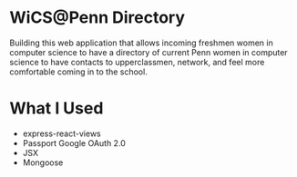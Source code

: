 # WiCS@Penn Directory

Building this web application that allows incoming freshmen women in computer science to have a directory of 
current Penn women in computer science to have contacts to upperclassmen, network, and feel more comfortable 
coming in to the school.

# What I Used
* express-react-views
* Passport Google OAuth 2.0
* JSX
* Mongoose
          
